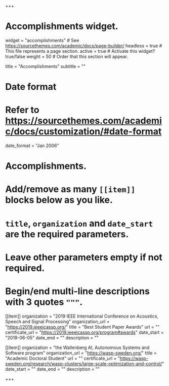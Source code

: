 +++
# Accomplishments widget.
widget = "accomplishments"  # See https://sourcethemes.com/academic/docs/page-builder/
headless = true  # This file represents a page section.
active = true  # Activate this widget? true/false
weight = 50  # Order that this section will appear.

title = "Accomplish&shy;ments"
subtitle = ""

# Date format
#   Refer to https://sourcethemes.com/academic/docs/customization/#date-format
date_format = "Jan 2006"

# Accomplishments.
#   Add/remove as many `[[item]]` blocks below as you like.
#   `title`, `organization` and `date_start` are the required parameters.
#   Leave other parameters empty if not required.
#   Begin/end multi-line descriptions with 3 quotes `"""`.

[[item]]
  organization = "2019 IEEE International Conference on Acoustics, Speech and Signal Processing"
  organization_url = "https://2019.ieeeicassp.org/"
  title = "Best Student Paper Awards"
  url = ""
  certificate_url = "https://2019.ieeeicassp.org/program#awards"
  date_start = "2019-06-05"
  date_end = ""
  description = ""

[[item]]
  organization = "the Wallenberg AI, Autonomous Systems and Software program"
  organization_url = "https://wasp-sweden.org/"
  title = "Academic Doctoral Student"
  url = ""
  certificate_url = "https://wasp-sweden.org/research/wasp-clusters/large-scale-optimization-and-control/"
  date_start = ""
  date_end = ""
  description = ""


+++
